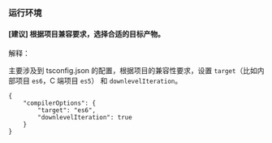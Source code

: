 ### 运行环境

#### [建议] 根据项目兼容要求，选择合适的目标产物。

解释：

主要涉及到 tsconfig.json 的配置，根据项目的兼容性要求，设置 `target`（比如内部项目 `es6`，C 端项目 `es5`） 和 `downlevelIteration`。

```json5
{
    "compilerOptions": {
        "target": "es6",
        "downlevelIteration": true
    }
}
```
